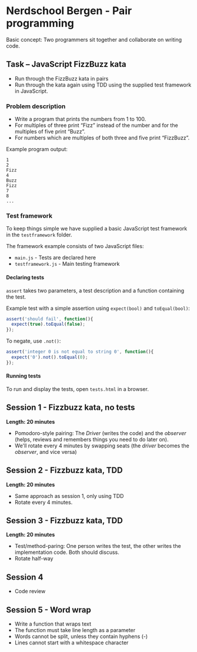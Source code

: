 # Nerdschool Bergen - Pair programming

Basic concept: Two programmers sit together and collaborate on writing code.

## Task &ndash; JavaScript FizzBuzz kata

- Run through the FizzBuzz kata in pairs
- Run through the kata again using TDD using the supplied test framework in JavaScript.

### Problem description

- Write a program that prints the numbers from 1 to 100.
- For multiples of three print “Fizz” instead of the number and for the multiples of five print “Buzz”.
- For numbers which are multiples of both three and five print “FizzBuzz”.

Example program output:

```
1
2
Fizz
4
Buzz
Fizz
7
8
...
```

### Test framework ###
To keep things simple we have supplied a basic JavaScript test framework in the `testframework` folder.

The framework example consists of two JavaScript files:
- `main.js` - Tests are declared here
- `testframework.js` - Main testing framework

#### Declaring tests
`assert` takes two parameters, a test description and a function containing the test.

Example test with a simple assertion using `expect(bool)` and `toEqual(bool)`:

```javascript
assert('should fail', function(){
  expect(true).toEqual(false);
});
```

To negate,  use `.not()`:
```javascript
assert('integer 0 is not equal to string 0', function(){
  expect('0').not().toEqual(0);
});
```

#### Running tests
To run and display the tests, open `tests.html` in a browser.

## Session 1 - Fizzbuzz kata, no tests

**Length: 20 minutes**

- Pomodoro-style pairing: The _Driver_ (writes the code) and the _observer_ (helps, reviews and remembers things you need to do later on).
- We'll rotate every 4 minutes by swapping seats (the _driver_ becomes the _observer_, and vice versa)

## Session 2 - Fizzbuzz kata, TDD
**Length: 20 minutes**
- Same approach as session 1, only using TDD
- Rotate every 4 minutes.

## Session 3 - Fizzbuzz kata, TDD
**Length: 20 minutes**
- Test/method-paring: One person writes the test, the other writes the implementation code. Both should discuss.
- Rotate half-way

## Session 4
- Code review

## Session 5 - Word wrap
- Write a function that wraps text
- The function must take line length as a parameter
- Words cannot be split, unless they contain hyphens (-)
- Lines cannot start with a whitespace character
